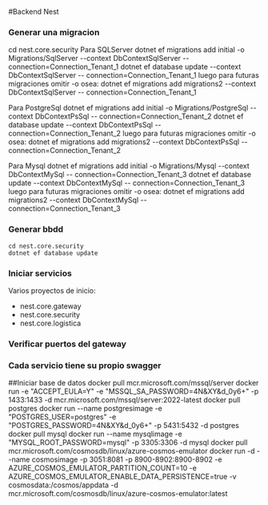 #Backend Nest
### Generar una migracion
cd nest.core.security
Para SQLServer
dotnet ef migrations add initial -o Migrations/SqlServer --context DbContextSqlServer -- connection=Connection_Tenant_1
dotnet ef database update --context DbContextSqlServer -- connection=Connection_Tenant_1
luego para futuras migraciones omitir -o osea:
dotnet ef migrations add migrations2 --context DbContextSqlServer -- connection=Connection_Tenant_1

Para PostgreSql
dotnet ef migrations add initial -o Migrations/PostgreSql --context DbContextPsSql -- connection=Connection_Tenant_2
dotnet ef database update --context DbContextPsSql -- connection=Connection_Tenant_2
luego para futuras migraciones omitir -o osea:
dotnet ef migrations add migrations2 --context DbContextPsSql -- connection=Connection_Tenant_2

Para Mysql
dotnet ef migrations add initial -o Migrations/Mysql --context DbContextMySql -- connection=Connection_Tenant_3
dotnet ef database update --context DbContextMySql -- connection=Connection_Tenant_3
luego para futuras migraciones omitir -o osea:
dotnet ef migrations add migrations2 --context DbContextMySql -- connection=Connection_Tenant_3
### Generar bbdd
```
cd nest.core.security
dotnet ef database update
```

### Iniciar servicios
Varios proyectos de inicio:
  - nest.core.gateway
  - nest.core.security
  - nest.core.logistica

### Verificar puertos del gateway
### Cada servicio tiene su propio swagger
  

##Iniciar base de datos 
docker pull mcr.microsoft.com/mssql/server
docker run -e "ACCEPT_EULA=Y" -e "MSSQL_SA_PASSWORD=4N&XY&d_0y6+" -p 1433:1433 -d mcr.microsoft.com/mssql/server:2022-latest
docker pull postgres
docker run --name postgresimage -e "POSTGRES_USER=postgres" -e "POSTGRES_PASSWORD=4N&XY&d_0y6+" -p 5431:5432 -d postgres
docker pull mysql
docker run --name mysqlimage -e "MYSQL_ROOT_PASSWORD=mysql" -p 3305:3306 -d mysql
docker pull mcr.microsoft.com/cosmosdb/linux/azure-cosmos-emulator
docker run -d --name cosmosimage -p 3051:8081 -p 8900-8902:8900-8902 -e AZURE_COSMOS_EMULATOR_PARTITION_COUNT=10 -e AZURE_COSMOS_EMULATOR_ENABLE_DATA_PERSISTENCE=true -v cosmosdata:/cosmos/appdata -d mcr.microsoft.com/cosmosdb/linux/azure-cosmos-emulator:latest

